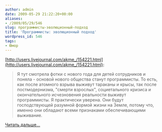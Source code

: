 ```yaml
---
author: admin
date: 2009-05-29 21:22:20+00:00
aliases:
- /2009/05/29/546
slug: программисты-эволюционный-подход
title: 'Программисты: эволюционный подход'
wordpress_id: 546
tags:
- Юмор
---
```


[http://users.livejournal.com/akme_/154221.html](http://users.livejournal.com/akme_/154221.html):

> Я тут смотрела фотки с нового года для детей сотрудников и поняла - основой нового общества станут программисты. То есть, как после атомного взрыва выживут тараканы и крысы, так после постмодернизма, "смерти взрослых", социетального кризиса и окончательного исчезновения реальности выживут программисты. Я практически уверена. Они будут господствующей разумной формой жизни на Земле, потому что, именно они обладают всеми признаками обеспечивающими выживание.

[Читать дальше...](http://users.livejournal.com/akme_/154221.html)

